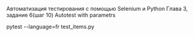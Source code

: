 Автоматизация тестирования с помощью Selenium и Python
Глава 3, задание 6(шаг 10)
Autotest with parametrs

pytest --language=fr test_items.py
